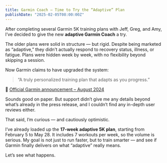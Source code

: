 ```yaml
---
title: Garmin Coach – Time to Try the “Adaptive” Plan
publishDate: "2025-02-05T08:00:00Z"
---
```


After completing several Garmin 5K training plans with Jeff, Greg, and Amy, I’ve decided to give the new **adaptive Garmin Coach** a try.

The older plans were solid in structure — but rigid. Despite being marketed as “adaptive,” they didn't actually respond to recovery status, illness, or fatigue. Plans were hidden week by week, with no flexibility beyond skipping a session.

Now Garmin claims to have upgraded the system:  
> “A truly personalized training plan that adapts as you progress.”

📎 [Official Garmin announcement – August 2024](https://www.garmin.com/en-US/newsroom/press-release/wearables-health/train-smarter-with-personalized-garmin-coach-training-plans-that-can-adapt-to-help-you-reach-your-goals/)

Sounds good on paper. But support didn’t give me any details beyond what’s already in the press release, and I couldn’t find any in-depth user reviews either.

That said, I’m curious — and cautiously optimistic.

I’ve already loaded up the **17-week adaptive 5K plan**, starting from February 5 to May 28. It includes 7 workouts per week, so the volume is serious. My goal is not just to run faster, but to train smarter — and see if Garmin finally delivers on what “adaptive” really means.

Let’s see what happens.

